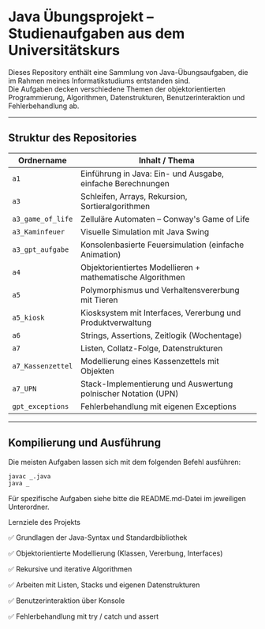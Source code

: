# Java Übungsprojekt – Studienaufgaben aus dem Universitätskurs

Dieses Repository enthält eine Sammlung von Java-Übungsaufgaben, die im Rahmen meines Informatikstudiums entstanden sind.  
Die Aufgaben decken verschiedene Themen der objektorientierten Programmierung, Algorithmen, Datenstrukturen, Benutzerinteraktion und Fehlerbehandlung ab.

---

## Struktur des Repositories

| Ordnername             | Inhalt / Thema                                                        |
|------------------------|-----------------------------------------------------------------------|
| `a1`                   | Einführung in Java: Ein- und Ausgabe, einfache Berechnungen          |
| `a3`                   | Schleifen, Arrays, Rekursion, Sortieralgorithmen                     |
| `a3_game_of_life`      | Zelluläre Automaten – Conway's Game of Life                          |
| `a3_Kaminfeuer`        | Visuelle Simulation mit Java Swing                                   |
| `a3_gpt_aufgabe`       | Konsolenbasierte Feuersimulation (einfache Animation)                |
| `a4`                   | Objektorientiertes Modellieren + mathematische Algorithmen           |
| `a5`                   | Polymorphismus und Verhaltensvererbung mit Tieren                   |
| `a5_kiosk`             | Kiosksystem mit Interfaces, Vererbung und Produktverwaltung          |
| `a6`                   | Strings, Assertions, Zeitlogik (Wochentage)                          |
| `a7`                   | Listen, Collatz-Folge, Datenstrukturen                    |
| `a7_Kassenzettel`      | Modellierung eines Kassenzettels mit Objekten                        |
| `a7_UPN`               | Stack-Implementierung und Auswertung polnischer Notation (UPN)       |
| `gpt_exceptions`       | Fehlerbehandlung mit eigenen Exceptions                              |

---

## Kompilierung und Ausführung

Die meisten Aufgaben lassen sich mit dem folgenden Befehl ausführen:

```bash
javac _.java
java _
```

Für spezifische Aufgaben siehe bitte die README.md-Datei im jeweiligen Unterordner.

Lernziele des Projekts

✅ Grundlagen der Java-Syntax und Standardbibliothek

✅ Objektorientierte Modellierung (Klassen, Vererbung, Interfaces)

✅ Rekursive und iterative Algorithmen

✅ Arbeiten mit Listen, Stacks und eigenen Datenstrukturen

✅ Benutzerinteraktion über Konsole

✅ Fehlerbehandlung mit try / catch und assert
